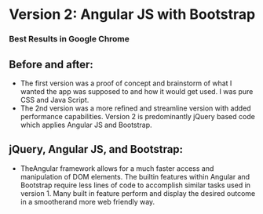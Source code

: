 # Version 2: Angular JS with Bootstrap

### Best Results in Google Chrome

## Before and after:
 
* The first version was a proof of concept and brainstorm of what I wanted the app was supposed to and how it would get used. I was pure CSS and Java Script.
* The 2nd version was a more refined and streamline version with added performance capabilities. Version 2 is predominantly jQuery based code which applies Angular JS and Bootstrap.
 
## jQuery, Angular JS, and Bootstrap: 
 
* TheAngular framework allows for a much faster access and manipulation of DOM elements. The builtin features within Angular and Bootstrap require less lines of code to accomplish similar tasks used in version 1. Many built in feature perform and display the desired outcome in a smootherand more web friendly way.
